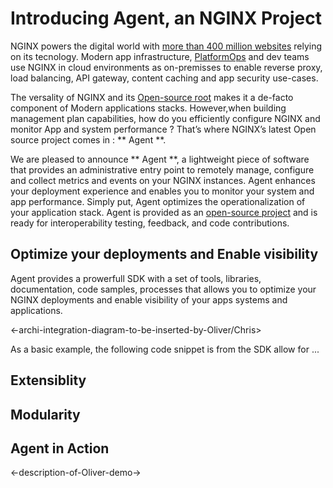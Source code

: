 
# Introducing Agent, an NGINX Project

NGINX powers the digital world with [more than 400 million websites](https://news.netcraft.com/archives/2021/02/26/february-2021-web-server-survey.html) relying on its tecnology. Modern app infrastructure, [PlatformOps](https://nginx.org/) and dev teams use NGINX in cloud environments as on-premisses to enable reverse proxy, load balancing, API gateway, content caching and app security use-cases.

The versality of NGINX and its [Open-source root](https://nginx.org/) makes it a de-facto component of Modern applications stacks. However,when building management plan capabilities, how do you efficiently configure NGINX and monitor App and system performance ? That’s where NGINX’s latest Open source project comes in : ** Agent **.

We are pleased to announce ** Agent **, a lightweight piece of software that provides an administrative entry point to remotely manage, configure and collect metrics and events on your NGINX instances. Agent enhances your deployment experience and enables you to monitor your system and app performance. Simply put, Agent optimizes the operationalization of your application stack.  Agent is provided as an [open-source project](https://github.com/nginx/agent) and is ready for interoperability testing, feedback, and code contributions.

## Optimize your deployments and Enable visibility

Agent provides a prowerfull SDK with a set of tools, libraries, documentation, code samples, processes that allows you to optimize your NGINX deployments and enable visibility of your apps systems and applications.

<-archi-integration-diagram-to-be-inserted-by-Oliver/Chris>

As a basic example, the following code snippet is from the SDK allow for ...

<Codesnippet>

## Extensiblity


## Modularity

## Agent in Action
<-description-of-Oliver-demo->
<OliverDemo> 